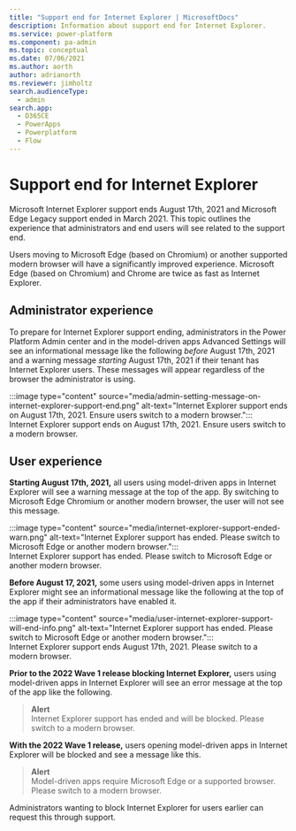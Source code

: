 ```yaml
---
title: "Support end for Internet Explorer | MicrosoftDocs"
description: Information about support end for Internet Explorer.
ms.service: power-platform
ms.component: pa-admin
ms.topic: conceptual
ms.date: 07/06/2021
ms.author: aorth 
author: adrianorth
ms.reviewer: jimholtz
search.audienceType: 
  - admin
search.app:
  - D365CE
  - PowerApps
  - Powerplatform
  - Flow
---
```

# Support end for Internet Explorer 

Microsoft Internet Explorer support ends August 17th, 2021 and Microsoft Edge Legacy support ended in March 2021. This topic outlines the experience that administrators and end users will see related to the support end. 

Users moving to Microsoft Edge (based on Chromium) or another supported modern browser will have a significantly improved experience.  Microsoft Edge (based on Chromium) and Chrome are twice as fast as Internet Explorer. 

## Administrator experience 

To prepare for Internet Explorer support ending, administrators in the Power Platform Admin center and in the model-driven apps Advanced Settings will see an informational message like the following *before* August 17th, 2021 and a warning message *starting* August 17th, 2021 if their tenant has Internet Explorer users.  These messages will appear regardless of the browser the administrator is using. 

:::image type="content" source="media/admin-setting-message-on-internet-explorer-support-end.png" alt-text="Internet Explorer support ends on August 17th, 2021. Ensure users switch to a modern browser."::: <br />
Internet Explorer support ends on August 17th, 2021. Ensure users switch to a modern browser.

## User experience 

**Starting August 17th, 2021,** all users using model-driven apps in Internet Explorer will see a warning message at the top of the app.  By switching to Microsoft Edge Chromium or another modern browser, the user will not see this message.  

:::image type="content" source="media/internet-explorer-support-ended-warn.png" alt-text="Internet Explorer support has ended. Please switch to Microsoft Edge or another modern browser."::: <br />
Internet Explorer support has ended. Please switch to Microsoft Edge or another modern browser.

**Before August 17, 2021,** some users using model-driven apps in Internet Explorer might see an informational message like the following at the top of the app if their administrators have enabled it. 

:::image type="content" source="media/user-internet-explorer-support-will-end-info.png" alt-text="Internet Explorer support has ended. Please switch to Microsoft Edge or another modern browser."::: <br />
Internet Explorer support ends August 17th, 2021. Please switch to a modern browser.

**Prior to the 2022 Wave 1 release blocking Internet Explorer,** users using model-driven apps in Internet Explorer will see an error message at the top of the app like the following.  

> **Alert**<br />
> Internet Explorer support has ended and will be blocked. Please switch to a modern browser.

**With the 2022 Wave 1 release,** users opening model-driven apps in Internet Explorer will be blocked and see a message like this. 

> **Alert**<br />
> Model-driven apps require Microsoft Edge or a supported browser. Please switch to a modern browser.

Administrators wanting to block Internet Explorer for users earlier can request this through support. 



